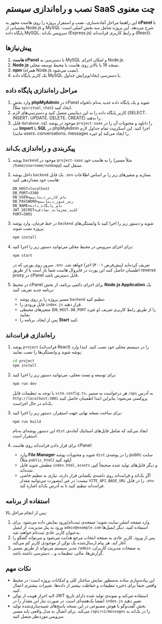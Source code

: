 # نصب و راه‌اندازی سیستم SaaS چت معنوی

این راهنما مراحل آماده‌سازی، نصب و استقرار پروژه را روی هاست مجهز به **cPanel** با پشتیبانی از Node.js و MySQL شرح می‌دهد. این پروژه شامل سه بخش اصلی است: پایگاه داده MySQL، سرویس بک‌اند (Express.js) و رابط کاربری فرانت‌اند (React). 

## پیش‌نیازها

1. **هاست cPanel** با دسترسی به MySQL و امکان اجرای Node.js.
2. **Node.js** نسخه 18 یا بالاتر روی هاست یا محیط توسعه محلی.
3. **npm** (همراه Node.js نصب می‌شود).
4. یک کاربر پایگاه داده MySQL با دسترسی ایجاد/ویرایش جداول.

## مراحل راه‌اندازی پایگاه داده

1. وارد بخش **phpMyAdmin** در cPanel شوید و یک پایگاه داده جدید به‌نام دلخواه (مثلاً `spiritual_chat`) ایجاد کنید.
2. کاربر پایگاه داده را به این دیتابیس متصل کنید و دسترسی‌های لازم (SELECT، INSERT، UPDATE، DELETE، CREATE) را بدهید.
3. فایل `database.sql` موجود در پوشه `project-saas` را دانلود و محتویات آن را در تب **Import** یا **SQL** در phpMyAdmin اجرا کنید. این اسکریپت تمام جداول لازم (مانند users، conversations، messages و غیره) را ایجاد می‌کند.

## پیکربندی و راه‌اندازی بک‌اند

1. پوشه `backend` موجود در `project-saas` را به هاست خود (مثلاً مسیر `/home/username/nodeapp`) منتقل کنید.
2. داخل پوشه `backend` یک فایل `.env` بسازید و متغیرهای زیر را بر اساس اطلاعات هاست خود مقداردهی کنید:

   ```env
   DB_HOST=localhost
   DB_PORT=3306
   DB_USER=نام_کاربر_دیتابیس
   DB_PASSWORD=رمز_عبور_دیتابیس
   DB_NAME=نام_پایگاه_داده
   JWT_SECRET=کلید_محرمانه_تصادفی
   PORT=3001
   ```

3. در خط فرمان، وارد پوشه `backend` شوید و دستور زیر را اجرا کنید تا وابستگی‌های پروژه نصب شوند:

   ```bash
   npm install
   ```

4. برای اجرای سرویس در محیط محلی می‌توانید دستور زیر را اجرا کنید:

   ```bash
   npm start
   ```

   سرور روی پورتی که در `.env` تعریف کرده‌اید (پیش‌فرض ۳۰۰۱) اجرا خواهد شد. اطمینان حاصل کنید این پورت در فایروال هاست شما باز است یا از طریق reverse proxy در cPanel قابل دسترس باشد.

5. در محیط cPanel برای اجرای دائمی برنامه، از بخش **Node.js Application** یک برنامه جدید تعریف کنید:
   - مسیر پروژه را بر روی پوشه `backend` تنظیم کنید.
   - فایل ورودی را `index.js` قرار دهید.
   - متغیرهای محیطی (`DB_HOST`، `DB_PORT` و غیره) را از طریق رابط کاربری تعریف نمایید.
   - پس از ایجاد، برنامه را **Start** کنید.

## راه‌اندازی فرانت‌اند

1. پوشه `project` (فرانت‌اند React) را در سیستم محلی خود نصب کنید. ابتدا وارد پوشه شوید و وابستگی‌ها را نصب نمایید:

   ```bash
   cd project
   npm install
   ```

2. برای توسعه و تست محلی، می‌توانید دستور زیر را اجرا کنید:

   ```bash
   npm run dev
   ```

   با توجه به تنظیمات فایل `vite.config.ts`، هر درخواست به مسیر `/api` به آدرس `http://localhost:3001` پروکسی می‌شود؛ بنابراین ابتدا اطمینان حاصل کنید بک‌اند در حال اجراست.

3. برای ساخت نسخه نهایی جهت استقرار، دستور زیر را اجرا کنید:

   ```bash
   npm run build
   ```

   این دستور پوشه‌ای به‌نام `dist` ایجاد می‌کند که شامل فایل‌های استاتیک آماده‌ی استقرار است.

4. برای قرار دادن فرانت‌اند روی هاست cPanel:
   - وارد **File Manager** شوید و محتویات پوشه `dist` را در پوشه‌ی public سایت (مثلاً `public_html`) آپلود کنید.
   - مطمئن شوید فایل `index.html`, `assets` و دیگر فایل‌های تولید شده صحیحاً کپی شده‌اند.
   - اگر بک‌اند و فرانت‌اند روی دامنه‌ی یکسانی قرار دارند، نیازی به تنظیم خاصی نیست؛ در غیر اینصورت می‌توانید مقدار `VITE_API_BASE_URL` را در فایل `.env` فرانت‌اند تنظیم کنید تا به آدرس بک‌اند اشاره کند.

## استفاده از برنامه

پس از انجام مراحل بالا:

1. وارد صفحه اصلی سایت شوید؛ صفحه‌ی ثبت‌نام/ورود نمایش داده می‌شود. برای ورود به پنل مدیریت، از ایمیل `admin@example.com` استفاده کنید. دیگر ایمیل‌ها به‌عنوان کاربر عادی ثبت‌نام خواهند شد.
2. پس از ورود، کاربر عادی به صفحه انتخاب مرجع هدایت می‌شود و می‌تواند گفتگو را آغاز کند. هر پیام ارسال‌شده یک توکن از موجودی کاربر کم می‌کند.
3. مدیر سیستم می‌تواند از طریق مسیر `/admin` به صفحات مدیریت کاربران، گزارش‌ها، مالی، تنظیمات و... دسترسی داشته باشد.

## نکات مهم

- این پیاده‌سازی ساده به‌منظور نمایش ساختار کلی و امکانات پروژه است؛ در محیط واقعی حتماً برای ذخیره تنظیمات و حفاظت بیشتر از داده‌ها، تغییرات بیشتری اعمال کنید.
- لایه احراز هویت از توکن JWT استفاده می‌کند و نمونه‌ی تولید شده دارای تاریخ انقضا یک‌هفته‌ای است. در صورت نیاز این مقدار را در `index.js` تغییر دهید.
- بخش گفت‌وگو با هوش مصنوعی در این نسخه پاسخ‌های شبیه‌سازی‌شده تولید می‌کند. برای اتصال به مدل واقعی باید مسیر `/api/v1/messages` را در بک‌اند به سرویس موردنظر متصل کنید.